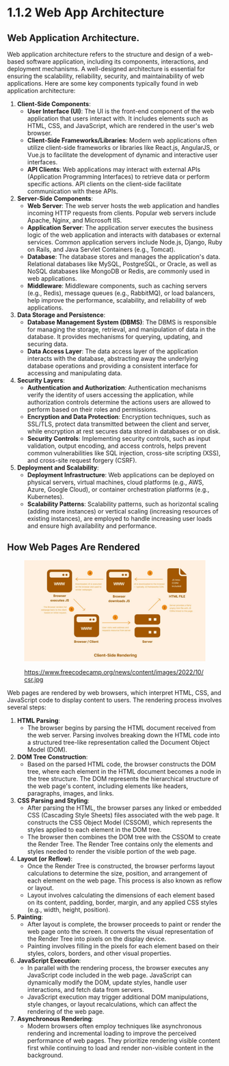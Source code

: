 # 1.1.2 Web App Architecture

## Web Application Architecture.

Web application architecture refers to the structure and design of a web-based software application, including its components, interactions, and deployment mechanisms. A well-designed architecture is essential for ensuring the scalability, reliability, security, and maintainability of web applications. Here are some key components typically found in web application architecture:

1. **Client-Side Components**:
   * **User Interface (UI)**: The UI is the front-end component of the web application that users interact with. It includes elements such as HTML, CSS, and JavaScript, which are rendered in the user's web browser.
   * **Client-Side Frameworks/Libraries**: Modern web applications often utilize client-side frameworks or libraries like React.js, AngularJS, or Vue.js to facilitate the development of dynamic and interactive user interfaces.
   * **API Clients**: Web applications may interact with external APIs (Application Programming Interfaces) to retrieve data or perform specific actions. API clients on the client-side facilitate communication with these APIs.
2. **Server-Side Components**:
   * **Web Server**: The web server hosts the web application and handles incoming HTTP requests from clients. Popular web servers include Apache, Nginx, and Microsoft IIS.
   * **Application Server**: The application server executes the business logic of the web application and interacts with databases or external services. Common application servers include Node.js, Django, Ruby on Rails, and Java Servlet Containers (e.g., Tomcat).
   * **Database**: The database stores and manages the application's data. Relational databases like MySQL, PostgreSQL, or Oracle, as well as NoSQL databases like MongoDB or Redis, are commonly used in web applications.
   * **Middleware**: Middleware components, such as caching servers (e.g., Redis), message queues (e.g., RabbitMQ), or load balancers, help improve the performance, scalability, and reliability of web applications.
3. **Data Storage and Persistence**:
   * **Database Management System (DBMS)**: The DBMS is responsible for managing the storage, retrieval, and manipulation of data in the database. It provides mechanisms for querying, updating, and securing data.
   * **Data Access Layer**: The data access layer of the application interacts with the database, abstracting away the underlying database operations and providing a consistent interface for accessing and manipulating data.
4. **Security Layers**:
   * **Authentication and Authorization**: Authentication mechanisms verify the identity of users accessing the application, while authorization controls determine the actions users are allowed to perform based on their roles and permissions.
   * **Encryption and Data Protection**: Encryption techniques, such as SSL/TLS, protect data transmitted between the client and server, while encryption at rest secures data stored in databases or on disk.
   * **Security Controls**: Implementing security controls, such as input validation, output encoding, and access controls, helps prevent common vulnerabilities like SQL injection, cross-site scripting (XSS), and cross-site request forgery (CSRF).
5. **Deployment and Scalability**:
   * **Deployment Infrastructure**: Web applications can be deployed on physical servers, virtual machines, cloud platforms (e.g., AWS, Azure, Google Cloud), or container orchestration platforms (e.g., Kubernetes).
   * **Scalability Patterns**: Scalability patterns, such as horizontal scaling (adding more instances) or vertical scaling (increasing resources of existing instances), are employed to handle increasing user loads and ensure high availability and performance.

## How Web Pages Are Rendered

<figure><img src="../../../.gitbook/assets/image (48).png" alt=""><figcaption><p><a href="https://www.freecodecamp.org/news/content/images/2022/10/csr.jpg">https://www.freecodecamp.org/news/content/images/2022/10/csr.jpg</a></p></figcaption></figure>

Web pages are rendered by web browsers, which interpret HTML, CSS, and JavaScript code to display content to users. The rendering process involves several steps:

1. **HTML Parsing**:
   * The browser begins by parsing the HTML document received from the web server. Parsing involves breaking down the HTML code into a structured tree-like representation called the Document Object Model (DOM).
2. **DOM Tree Construction**:
   * Based on the parsed HTML code, the browser constructs the DOM tree, where each element in the HTML document becomes a node in the tree structure. The DOM represents the hierarchical structure of the web page's content, including elements like headers, paragraphs, images, and links.
3. **CSS Parsing and Styling**:
   * After parsing the HTML, the browser parses any linked or embedded CSS (Cascading Style Sheets) files associated with the web page. It constructs the CSS Object Model (CSSOM), which represents the styles applied to each element in the DOM tree.
   * The browser then combines the DOM tree with the CSSOM to create the Render Tree. The Render Tree contains only the elements and styles needed to render the visible portion of the web page.
4. **Layout (or Reflow)**:
   * Once the Render Tree is constructed, the browser performs layout calculations to determine the size, position, and arrangement of each element on the web page. This process is also known as reflow or layout.
   * Layout involves calculating the dimensions of each element based on its content, padding, border, margin, and any applied CSS styles (e.g., width, height, position).
5. **Painting**:
   * After layout is complete, the browser proceeds to paint or render the web page onto the screen. It converts the visual representation of the Render Tree into pixels on the display device.
   * Painting involves filling in the pixels for each element based on their styles, colors, borders, and other visual properties.
6. **JavaScript Execution**:
   * In parallel with the rendering process, the browser executes any JavaScript code included in the web page. JavaScript can dynamically modify the DOM, update styles, handle user interactions, and fetch data from servers.
   * JavaScript execution may trigger additional DOM manipulations, style changes, or layout recalculations, which can affect the rendering of the web page.
7. **Asynchronous Rendering**:
   * Modern browsers often employ techniques like asynchronous rendering and incremental loading to improve the perceived performance of web pages. They prioritize rendering visible content first while continuing to load and render non-visible content in the background.
